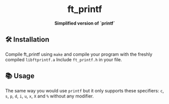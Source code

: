 <div align="center">
  <h1>ft_printf</h1>
  <b>Simplified version of `printf`</b>
</div>

## 🛠️ Installation

Compile ft_printf using `make` and compile your program with the freshly compiled `libftprintf.a`
Include `ft_printf.h` in your file.

## 📚 Usage

The same way you would use `printf` but it only supports these specifiers: `c`, `s`, `p`, `d`, `i`, `u`, `x`, `X` and `%` without any modifier.

